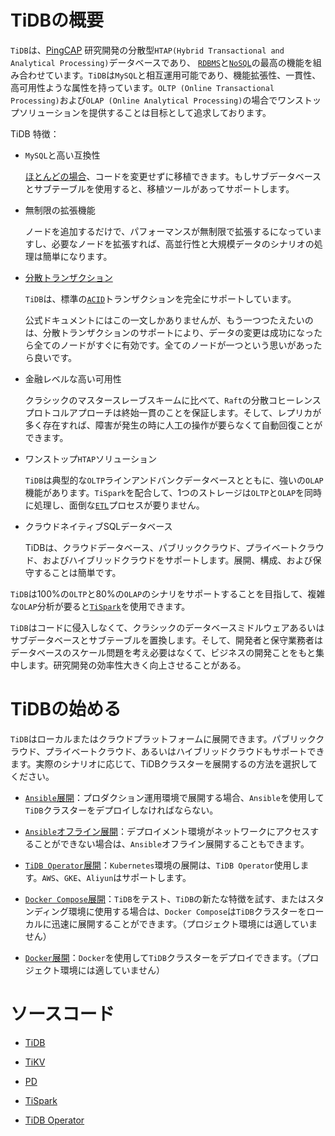 # TiDBの概要

`TiDB`は、[PingCAP](https://pingcap.com/en/) 研究開発の分散型`HTAP(Hybrid Transactional and Analytical Processing)`データベースであり、 [`RDBMS`](https://ja.wikipedia.org/wiki/%E9%96%A2%E4%BF%82%E3%83%87%E3%83%BC%E3%82%BF%E3%83%99%E3%83%BC%E3%82%B9%E7%AE%A1%E7%90%86%E3%82%B7%E3%82%B9%E3%83%86%E3%83%A0)と[`NoSQL`](https://ja.wikipedia.org/wiki/NoSQL)の最高の機能を組み合わせています。`TiDB`は`MySQL`と相互運用可能であり、機能拡張性、一貫性、高可用性ような属性を持っています。`OLTP (Online Transactional Processing)`および`OLAP (Online Analytical Processing)`の場合でワンストップソリューションを提供することは目标として追求しております。

TiDB 特徴：

- `MySQL`と高い互換性

    [ほとんどの場合](https://pingcap.com/docs/v3.0/reference/mysql-compatibility/)、コードを変更せずに移植できます。もしサブデータベースとサブテーブルを使用すると、移植ツールがあってサポートします。

- 無制限の拡張機能

    ノードを追加するだけで、パフォーマンスが無制限で拡張するになっていますし、必要なノードを拡張すれば、高並行性と大規模データのシナリオの処理は簡単になります。

- [分散トランザクション](https://ja.wikipedia.org/wiki/%E5%88%86%E6%95%A3%E3%83%88%E3%83%A9%E3%83%B3%E3%82%B6%E3%82%AF%E3%82%B7%E3%83%A7%E3%83%B3)

    `TiDB`は、標準の[`ACID`](https://ja.wikipedia.org/wiki/ACID_(%E3%82%B3%E3%83%B3%E3%83%94%E3%83%A5%E3%83%BC%E3%82%BF%E7%A7%91%E5%AD%A6))トランザクションを完全にサポートしています。

    公式ドキュメントにはこの一文しかありませんが、もう一つつたえたいのは、分散トランザクションのサポートにより、データの変更は成功になったら全てのノードがすぐに有効です。全てのノードが一つという思いがあったら良いです。

- 金融レベルな高い可用性

    クラシックのマスタースレーブスキームに比べて、`Raft`の分散コヒーレンスプロトコルアプローチは終始一貫のことを保証します。そして、レプリカが多く存在すれば、障害が発生の時に人工の操作が要らなくて自動回復ことができます。

- ワンストップ`HTAP`ソリューション

    `TiDB`は典型的な`OLTP`ラインアンドバンクデータベースとともに、強いの`OLAP`機能があります。`TiSpark`を配合して、1つのストレージは`OLTP`と`OLAP`を同時に処理し、面倒な[`ETL`](https://ja.wikipedia.org/wiki/Extract/Transform/Load)プロセスが要りません。

- クラウドネイティブSQLデータベース

    TiDBは、クラウドデータベース、パブリッククラウド、プライベートクラウド、およびハイブリッドクラウドをサポートします。展開、構成、および保守することは簡単です。

`TiDB`は100%の`OLTP`と80%の`OLAP`のシナリをサポートすることを目指して、複雑な`OLAP`分析が要ると[`TiSpark`](#)を使用できます。

`TiDB`はコードに侵入しなくて、クラシックのデータベースミドルウェアあるいはサブデータベースとサブテーブルを置換します。そして、開発者と保守業務者はデータベースのスケール問題を考え必要はなくて、ビジネスの開発ことをもと集中します。研究開発の効率性大きく向上させることがある。

# TiDBの始める

`TiDB`はローカルまたはクラウドプラットフォームに展開できます。パブリッククラウド、プライベートクラウド、あるいはハイブリッドクラウドもサポートできます。実際のシナリオに応じて、TiDBクラスターを展開するの方法を選択してください。

- [`Ansible`展開](#)：プロダクション運用環境で展開する場合、`Ansible`を使用して`TiDB`クラスターをデプロイしなければならない。

- [`Ansible`オフライン展開](#)：デプロイメント環境がネットワークにアクセスすることができない場合は、`Ansible`オフライン展開することもできます。

- [`TiDB Operator`展開](#)：`Kubernetes`環境の展開は、`TiDB Operator`使用します。`AWS`、`GKE`、`Aliyun`はサポートします。

- [`Docker Compose`展開](#)：`TiDB`をテスト、`TiDB`の新たな特徴を試す、またはスタンディング環境に使用する場合は、`Docker Compose`は`TiDB`クラスターをローカルに迅速に展開することができます。（プロジェクト環境には適していません）

- [`Docker`展開](#)：`Docker`を使用して`TiDB`クラスターをデプロイできます。（プロジェクト環境には適していません）

# ソースコード

- [TiDB](https://github.com/pingcap/tidb)

- [TiKV](https://github.com/tikv/tikv)

- [PD](https://github.com/pingcap/pd)

- [TiSpark](https://github.com/pingcap/tispark)

- [TiDB Operator](https://github.com/pingcap/tidb-operator)
